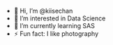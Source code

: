 - 👋 Hi, I’m @kiisechan
- 👀 I’m interested in Data Science
- 🌱 I’m currently learning SAS
- ⚡ Fun fact: I like photography

<!---
kiisechan/kiisechan is a ✨ special ✨ repository because its `README.md` (this file) appears on your GitHub profile.
You can click the Preview link to take a look at your changes.
--->
